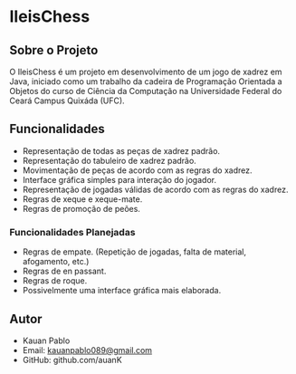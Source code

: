 # IleisChess

## Sobre o Projeto

O IleisChess é um projeto em desenvolvimento de um jogo de xadrez em Java, iniciado como um trabalho da cadeira de Programação Orientada a Objetos do curso de Ciência da Computação na Universidade Federal do Ceará Campus Quixáda (UFC).

## Funcionalidades

- Representação de todas as peças de xadrez padrão.
- Representação do tabuleiro de xadrez padrão.
- Movimentação de peças de acordo com as regras do xadrez.
- Interface gráfica simples para interação do jogador.
- Representação de jogadas válidas de acordo com as regras do xadrez.
- Regras de xeque e xeque-mate.
- Regras de promoção de peões.

### Funcionalidades Planejadas

- Regras de empate. (Repetição de jogadas, falta de material, afogamento, etc.)
- Regras de en passant.
- Regras de roque.
- Possivelmente uma interface gráfica mais elaborada.

## Autor

- Kauan Pablo
- Email: kauanpablo089@gmail.com
- GitHub: github.com/auanK
